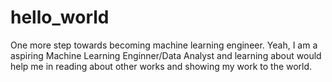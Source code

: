 # hello_world
One more step towards becoming machine learning engineer.
Yeah, I am a aspiring Machine Learning Enginner/Data Analyst and learning about would help me in reading about other works and showing my work to the world.
